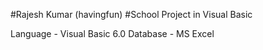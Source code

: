 #Rajesh Kumar (havingfun)
#School Project in Visual Basic

Language - Visual Basic 6.0
Database - MS Excel


